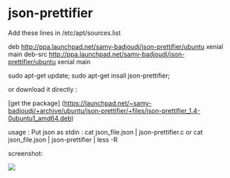# json-prettifier


Add these lines in /etc/apt/sources.list

deb http://ppa.launchpad.net/samy-badjoudj/json-prettifier/ubuntu xenial main 
deb-src http://ppa.launchpad.net/samy-badjoudj/json-prettifier/ubuntu xenial main 

sudo apt-get update;
sudo apt-get insall json-prettifier;

or download it directly : 

[get the package] (https://launchpad.net/~samy-badjoudj/+archive/ubuntu/json-prettifier/+files/json-prettifier_1.4-0ubuntu1_amd64.deb)

usage :
Put json as stdin : 
 cat json_file.json | json-prettifier.c 
 or cat json_file.json | json-prettifier | less -R


screenshot:


<img src="https://s31.postimg.org/3jp5u44ff/json_pretti.png" />